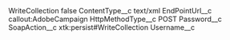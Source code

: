 <?xml version="1.0" encoding="UTF-8"?>
<CustomMetadata xmlns="http://soap.sforce.com/2006/04/metadata" xmlns:xsi="http://www.w3.org/2001/XMLSchema-instance" xmlns:xsd="http://www.w3.org/2001/XMLSchema">
    <label>WriteCollection</label>
    <protected>false</protected>
    <values>
        <field>ContentType__c</field>
        <value xsi:type="xsd:string">text/xml</value>
    </values>
    <values>
        <field>EndPointUrl__c</field>
        <value xsi:type="xsd:string">callout:AdobeCampaign</value>
    </values>
    <values>
        <field>HttpMethodType__c</field>
        <value xsi:type="xsd:string">POST</value>
    </values>
    <values>
        <field>Password__c</field>
        <value xsi:nil="true"/>
    </values>
    <values>
        <field>SoapAction__c</field>
        <value xsi:type="xsd:string">xtk:persist#WriteCollection</value>
    </values>
    <values>
        <field>Username__c</field>
        <value xsi:nil="true"/>
    </values>
</CustomMetadata>
